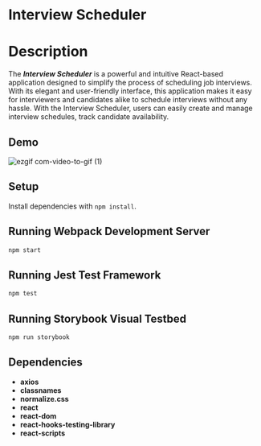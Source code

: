 # Interview Scheduler

# Description
The ***Interview Scheduler*** is a powerful and intuitive React-based application designed to simplify the process of scheduling job interviews. With its elegant and user-friendly interface, this application makes it easy for interviewers and candidates alike to schedule interviews without any hassle. With the Interview Scheduler, users can easily create and manage interview schedules, track candidate availability.

## Demo
![ezgif com-video-to-gif (1)](https://user-images.githubusercontent.com/105215745/235016123-a33a1db4-3cec-4dea-a458-fa5c9670c363.gif)

## Setup

Install dependencies with `npm install`.

## Running Webpack Development Server

```sh
npm start
```

## Running Jest Test Framework

```sh
npm test
```

## Running Storybook Visual Testbed

```sh
npm run storybook
```

## Dependencies
-  **axios**
-  **classnames**
-  **normalize.css**
-  **react**
-  **react-dom**
-  **react-hooks-testing-library**
-  **react-scripts**
